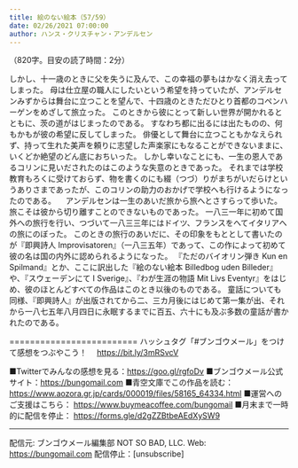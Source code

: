 ```yaml
---
title: 絵のない絵本（57/59）
date: 02/26/2021 07:00:00
author: ハンス・クリスチャン・アンデルセン
---
```


（820字。目安の読了時間：2分）

しかし、十一歳のときに父を失うに及んで、この幸福の夢もはかなく消え去ってしまった。 母は仕立屋の職人にしたいという希望を持っていたが、アンデルセンみずからは舞台に立つことを望んで、十四歳のときただひとり首都のコペンハーゲンをめざして旅立った。 このときから彼にとって新しい世界が開かれるとともに、茨の道がはじまったのである。 すなわち都に出るには出たものの、何もかもが彼の希望に反してしまった。 俳優として舞台に立つこともかなえられず、持って生れた美声を頼りに志望した声楽家にもなることができないままに、いくどか絶望のどん底におちいった。 しかし幸いなことにも、一生の恩人であるコリンに見いだされたのはこのような失意のときであった。 それまでは学校教育もろくに受けておらず、物を書くのにも綴（つづ）りがまちがいだらけというありさまであったが、このコリンの助力のおかげで学校へも行けるようになったのである。 　アンデルセンは一生のあいだ旅から旅へとさすらって歩いた。 旅こそは彼から切り離すことのできないものであった。 一八三一年に初めて国外への旅行を行い、つづいて一八三三年にはドイツ、フランスをへてイタリアへの旅にのぼった。 このときの旅行のあいだに、その印象をもととして書いたのが『即興詩人 Improvisatoren』（一八三五年）であって、この作によって初めて彼の名は国の内外に認められるようになった。 『ただのバイオリン弾き Kun en Spilmand』とか、ここに訳出した『絵のない絵本 Billedbog uden Billeder』や、『スウェーデンにて I Sverige』、『わが生涯の物語 Mit Livs Eventyr』をはじめ、彼のほとんどすべての作品はこのとき以後のものである。 童話についても同様、『即興詩人』が出版されてから二、三カ月後にはじめて第一集が出、それから一八七五年八月四日に永眠するまでに百五、六十にも及ぶ多数の童話が書かれたのである。

=========================
ハッシュタグ「#ブンゴウメール」をつけて感想をつぶやこう！　
https://bit.ly/3mRSvcV

■Twitterでみんなの感想を見る：https://goo.gl/rgfoDv
■ブンゴウメール公式サイト：https://bungomail.com
■青空文庫でこの作品を読む：https://www.aozora.gr.jp/cards/000019/files/58165_64334.html
■運営へのご支援はこちら： https://www.buymeacoffee.com/bungomail
■月末まで一時的に配信を停止： https://forms.gle/d2gZZBtbeAEdXySW9

-------
配信元: ブンゴウメール編集部
NOT SO BAD, LLC.
Web: https://bungomail.com
配信停止：[unsubscribe]

